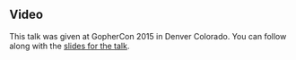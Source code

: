 <!--
{
"name" : "go-dynamic-tools",
"version" : "0.1",
"title" : "Go Dynamic Tools",
"description" : "Dynamic tools can provide significant value for small time investment. But frequently they are underappreciated by developers. In this talk I will describe three dynamic tools for Go: data race detector, fuzzing system and execution tracer.",
"homepage" : "http://talks.golang.org/2015/dynamic-tools.slide",
"canonicalSource" : "http://talks.golang.org/2015/dynamic-tools.slide",
"freshnessDate" : 2015-07-28,
"license" : "All Rights Reserved"
}
-->

<!-- @section -->

## Video

This talk was given at GopherCon 2015 in Denver Colorado. You can follow along with the [slides for the talk](http://talks.golang.org/2015/dynamic-tools.slide).

<!-- @asset, "contentType": "outlearn/video", "provider": "youtube", "url": "https://www.youtube.com/embed/a9xrxRsIbSU" -->
